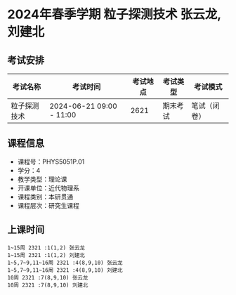 # 2024年春季学期 粒子探测技术 张云龙, 刘建北




## 考试安排

| 考试名称 | 考试时间 | 考试地点 | 考试类型 | 考试模式 |
| -------- | -------- | -------- | -------- | -------- |
| 粒子探测技术 | 2024-06-21 09:00 - 11:00 | 2621 | 期末考试 | 笔试（闭卷） |





## 课程信息

- 课程号：PHYS5051P.01
- 学分：4
- 教学类型：理论课
- 开课单位：近代物理系
- 课程类别：本研贯通
- 课程层次：研究生课程

## 上课时间

```
1~15周 2321 :1(1,2) 张云龙
1~15周 2321 :1(1,2) 刘建北
1~5,7~9,11~16周 2321 :4(8,9,10) 张云龙
1~5,7~9,11~16周 2321 :4(8,9,10) 刘建北
10周 2321 :7(8,9,10) 张云龙
10周 2321 :7(8,9,10) 刘建北
```

